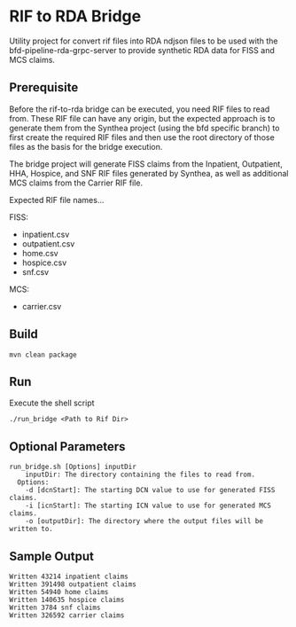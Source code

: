 # RIF to RDA Bridge
Utility project for convert rif files into RDA ndjson files to be used with the bfd-pipeline-rda-grpc-server to provide
synthetic RDA data for FISS and MCS claims.


## Prerequisite
Before the rif-to-rda bridge can be executed, you need RIF files to read from.  These RIF file can have any origin, but
the expected approach is to generate them from the Synthea project (using the bfd specific branch) to first create the
required RIF files and then use the root directory of those files as the basis for the bridge execution.

The bridge project will generate FISS claims from the Inpatient, Outpatient, HHA, Hospice, and SNF RIF files generated
by Synthea, as well as additional MCS claims from the Carrier RIF file.

Expected RIF file names...

FISS:
- inpatient.csv
- outpatient.csv
- home.csv
- hospice.csv
- snf.csv

MCS:
- carrier.csv

## Build
```shell
mvn clean package
```

## Run
Execute the shell script
```shell
./run_bridge <Path to Rif Dir>
```

## Optional Parameters
```
run_bridge.sh [Options] inputDir
    inputDir: The directory containing the files to read from.
  Options:
    -d [dcnStart]: The starting DCN value to use for generated FISS claims.
    -i [icnStart]: The starting ICN value to use for generated MCS claims.
    -o [outputDir]: The directory where the output files will be written to.
```

## Sample Output

```
Written 43214 inpatient claims
Written 391498 outpatient claims
Written 54940 home claims
Written 140635 hospice claims
Written 3784 snf claims
Written 326592 carrier claims
```
